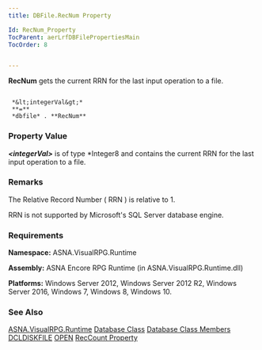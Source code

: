 ```yaml
---
title: DBFile.RecNum Property

Id: RecNum_Property
TocParent: aerLrfDBFilePropertiesMain
TocOrder: 8


---
```


**RecNum** gets the current RRN for the last input operation to a file. 

```

 *&lt;integerVal&gt;* 
 **=** 
 *dbfile* . **RecNum**   
```

### Property Value
***&lt;integerVal&gt;*** is of type *Integer8 and contains the current RRN for the last input operation to a file. 

### Remarks
The Relative Record Number ( RRN ) is relative to 1.

RRN is not supported by Microsoft's SQL Server database engine.

### Requirements
**Namespace:** ASNA.VisualRPG.Runtime 

**Assembly:** ASNA Encore RPG Runtime (in ASNA.VisualRPG.Runtime.dll) 

**Platforms:** Windows Server 2012, Windows Server 2012 R2, Windows Server 2016, Windows 7, Windows 8, Windows 10. 

### See Also
[ASNA.VisualRPG.Runtime](aerLrfRuntimeNamespace.html)
[Database Class](Date_Formats.html)
[Database Class Members](aerLrfDatabasePropertiesMain.html)
[DCLDISKFILE](DCLDISKFILE.html)
[OPEN](OPEN.html)
[RecCount Property](RecCount_Property.html) 
